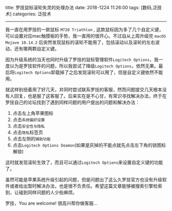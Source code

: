 title: 罗技鼠标滚轮失灵的处理办法
date: 2018-1224 11:26:00
tags: [数码,泛技术]
categories: 泛技术

------

我一直在用罗技的一款鼠标 `M720 Triathlon` , 这款鼠标因为多了几个自定义键，可以设置对应mac触摸板的手势，我一直用的很开心。不过自从上周升级完 `macOS Mojave 10.14.2` 后突然发现鼠标的滚轮不能用了，包括滚动以及滚轮的左右波动，还有哪两颗自定义键。

因为升级系统的当天也同时升级了罗技的鼠标管理软件`Logitech Options`，我一度以为是罗技软件的问题，所以我尝试了降级`Logitech Options`，依然无果。最后将`Logitech Options`卸载掉了之后发现滚轮可以用了，但是自定义键依然不能用。

就这样别扭着用了好几天，并同时尝试联系罗技的客服，然而问题提交几天根本没有人回复，也是服了这客服了。后来实在是不心甘，有常识寻找解决办法，终于在罗技自己的论坛找到了遇到同样问题的用户提出的问题和解决办法：

1. 点击左上角苹果图标
2. 点击`系统偏好设置`
3. 点击`安全性与隐私`
4. 点击`隐私`标签页
5. 点击左侧的`辅助功能`
6. 点击`Logitech Options Deamon`(如果是灰掉的不能点就先点击左下角的锁图标解锁)

这时就发现滚轮生效了，而且可以通过`Logitech Options`来设置自定义键的功能了。

虽然可能是苹果系统升级引起的问题，但是问题出了这么久罗技官方也没有升级软件或者给出暂时解决办法，也是很不负责任。希望这篇文章能够被搜索引擎检索到，让碰到同样问题的人少些麻烦。

罗技，You are welcome! 很高兴帮你做客服...

[论坛原贴]: https://community.logitech.com/s/question/0D55A00007eQqkXSAS/scrolling-not-working-on-macos-mojave

